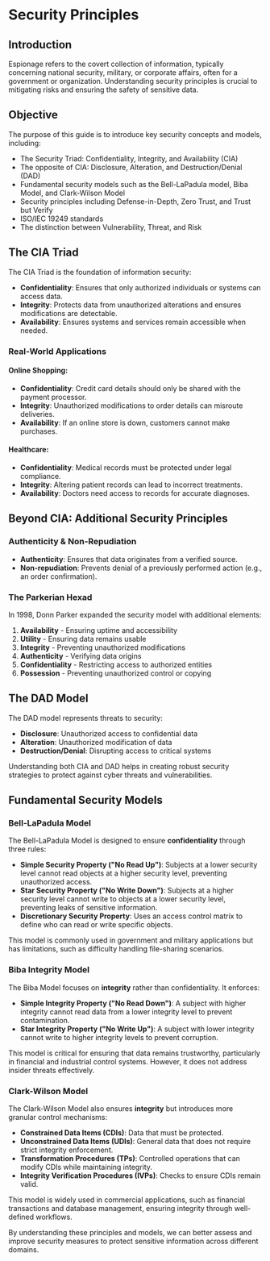 # Security Principles

## Introduction
Espionage refers to the covert collection of information, typically concerning national security, military, or corporate affairs, often for a government or organization. Understanding security principles is crucial to mitigating risks and ensuring the safety of sensitive data.

## Objective
The purpose of this guide is to introduce key security concepts and models, including:
- The Security Triad: Confidentiality, Integrity, and Availability (CIA)
- The opposite of CIA: Disclosure, Alteration, and Destruction/Denial (DAD)
- Fundamental security models such as the Bell-LaPadula model, Biba Model, and Clark-Wilson Model
- Security principles including Defense-in-Depth, Zero Trust, and Trust but Verify
- ISO/IEC 19249 standards
- The distinction between Vulnerability, Threat, and Risk

## The CIA Triad
The CIA Triad is the foundation of information security:
- **Confidentiality**: Ensures that only authorized individuals or systems can access data.
- **Integrity**: Protects data from unauthorized alterations and ensures modifications are detectable.
- **Availability**: Ensures systems and services remain accessible when needed.

### Real-World Applications
#### Online Shopping:
- **Confidentiality**: Credit card details should only be shared with the payment processor.
- **Integrity**: Unauthorized modifications to order details can misroute deliveries.
- **Availability**: If an online store is down, customers cannot make purchases.

#### Healthcare:
- **Confidentiality**: Medical records must be protected under legal compliance.
- **Integrity**: Altering patient records can lead to incorrect treatments.
- **Availability**: Doctors need access to records for accurate diagnoses.

## Beyond CIA: Additional Security Principles
### Authenticity & Non-Repudiation
- **Authenticity**: Ensures that data originates from a verified source.
- **Non-repudiation**: Prevents denial of a previously performed action (e.g., an order confirmation).

### The Parkerian Hexad
In 1998, Donn Parker expanded the security model with additional elements:
1. **Availability** - Ensuring uptime and accessibility
2. **Utility** - Ensuring data remains usable
3. **Integrity** - Preventing unauthorized modifications
4. **Authenticity** - Verifying data origins
5. **Confidentiality** - Restricting access to authorized entities
6. **Possession** - Preventing unauthorized control or copying

## The DAD Model
The DAD model represents threats to security:
- **Disclosure**: Unauthorized access to confidential data
- **Alteration**: Unauthorized modification of data
- **Destruction/Denial**: Disrupting access to critical systems

Understanding both CIA and DAD helps in creating robust security strategies to protect against cyber threats and vulnerabilities.

## Fundamental Security Models
### Bell-LaPadula Model
The Bell-LaPadula Model is designed to ensure **confidentiality** through three rules:
- **Simple Security Property ("No Read Up")**: Subjects at a lower security level cannot read objects at a higher security level, preventing unauthorized access.
- **Star Security Property ("No Write Down")**: Subjects at a higher security level cannot write to objects at a lower security level, preventing leaks of sensitive information.
- **Discretionary Security Property**: Uses an access control matrix to define who can read or write specific objects.

This model is commonly used in government and military applications but has limitations, such as difficulty handling file-sharing scenarios.

### Biba Integrity Model
The Biba Model focuses on **integrity** rather than confidentiality. It enforces:
- **Simple Integrity Property ("No Read Down")**: A subject with higher integrity cannot read data from a lower integrity level to prevent contamination.
- **Star Integrity Property ("No Write Up")**: A subject with lower integrity cannot write to higher integrity levels to prevent corruption.

This model is critical for ensuring that data remains trustworthy, particularly in financial and industrial control systems. However, it does not address insider threats effectively.

### Clark-Wilson Model
The Clark-Wilson Model also ensures **integrity** but introduces more granular control mechanisms:
- **Constrained Data Items (CDIs)**: Data that must be protected.
- **Unconstrained Data Items (UDIs)**: General data that does not require strict integrity enforcement.
- **Transformation Procedures (TPs)**: Controlled operations that can modify CDIs while maintaining integrity.
- **Integrity Verification Procedures (IVPs)**: Checks to ensure CDIs remain valid.

This model is widely used in commercial applications, such as financial transactions and database management, ensuring integrity through well-defined workflows.

By understanding these principles and models, we can better assess and improve security measures to protect sensitive information across different domains.

